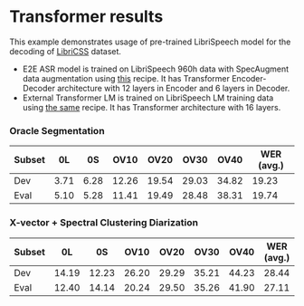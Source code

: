 # Transformer results

This example demonstrates usage of pre-trained LibriSpeech model
for the decoding of [LibriCSS](https://arxiv.org/abs/2001.11482) dataset.
 - E2E ASR model is trained on LibriSpeech 960h data with SpecAugment
data augmentation using
[this](https://github.com/espnet/espnet/tree/47f51a77906c4c44d0da23da04e68676e4b931ab/egs/librispeech/asr1) recipe.
It has Transformer Encoder-Decoder architecture with 12 layers in Encoder
and 6 layers in Decoder.
 - External Transformer LM is trained on LibriSpeech LM training data using
[the same](https://github.com/espnet/espnet/tree/47f51a77906c4c44d0da23da04e68676e4b931ab/egs/librispeech/asr1) recipe.
It has Transformer architecture with 16 layers.

### Oracle Segmentation
|Subset|0L|0S|OV10|OV20|OV30|OV40|WER (avg.)|
|---|---|---|---|---|---|---|---|
|Dev|3.71|6.28|12.26|19.54|29.03|34.82|19.23|
|Eval|5.10|5.28|11.41|19.49|28.48|38.31|19.74|

### X-vector + Spectral Clustering Diarization
|Subset|0L|0S|OV10|OV20|OV30|OV40|WER (avg.)|
|---|---|---|---|---|---|---|---|
|Dev|14.19|12.23|26.20|29.29|35.21|44.23|28.44|
|Eval|12.40|14.14|20.24|29.50|35.26|41.90|27.11|
